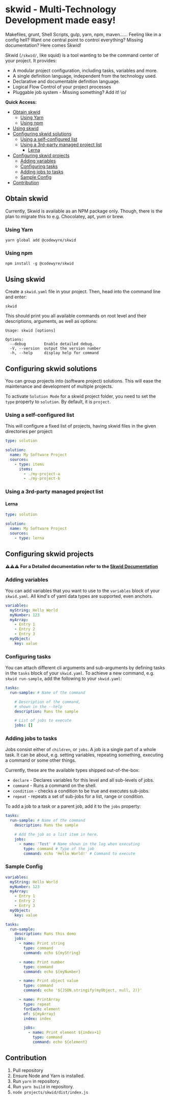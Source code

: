 # skwid - Multi-Technology Development made easy!

Makefiles, grunt, Shell Scripts, gulp, yarn, npm,
maven...... Feeling like in a config hell? Want one central point to control everything? Missing documentation? Here comes Skwid!

Skwid (`/skwɪd/`, like squid) is a tool wanting to be the command center of your project. It provides:

  - A modular project configuration, including tasks, variables and more.
  - A single definition language, independent from the technology used.
  - Declarative and documentable definition language.
  - Logical Flow Control of your project processes
  - Pluggable job system - Missing something? Add it! \o/

**Quick Access:**
- [Obtain skwid](#obtain-skwid)
  - [Using Yarn](#using-yarn)
  - [Using npm](#using-npm)
- [Using skwid](#using-skwid)
- [Configuring skwid solutions](#configuring-skwid-solutions)
  - [Using a self-configured list](#using-a-self-configured-list)
  - [Using a 3rd-party managed project list](#using-a-3rd-party-managed-project-list)
    - [Lerna](#lerna)
- [Configuring skwid projects](#configuring-skwid-projects)
  - [Adding variables](#adding-variables)
  - [Configuring tasks](#configuring-tasks)
  - [Adding jobs to tasks](#adding-jobs-to-tasks)
  - [Sample Config](#sample-config)
- [Contribution](#contribution)


## Obtain skwid

Currently, Skwid is available as an NPM package only. Though, there is the plan to migrate this to e.g. Chocolatey, apt, yum or brew.

### Using Yarn
```
yarn global add @codewyre/skwid
```

### Using npm
```
npm install -g @codewyre/skwid
```

## Using skwid

Create a `skwid.yaml` file in your project. Then, head into the command line and enter:

`skwid`

This should print you all available commands on root level and their descriptions, arguments, as well as options:

```
Usage: skwid [options]

Options:
  --debug        Enable detailed debug.
  -V, --version  output the version number
  -h, --help     display help for command
```

## Configuring skwid solutions

You can group projects into (software project) solutions. This will ease the maintenance and development of multiple projects.

To activate `Solution Mode` for a skwid project folder, you need to set the `type` property to `solution`. By default, it is `project`.

### Using a self-configured list

This will configure a fixed list of projects, having skwid files in the given directories per project:

```yaml
type: solution

solution:
  name: My Software Project
  sources:
    - type: items
      items:
        - ./my-project-a
        - ./my-project-b
```

### Using a 3rd-party managed project list

#### Lerna


```yaml
type: solution

solution:
  name: My Software Project
  sources:
    - type: lerna
```

## Configuring skwid projects

**⚠️⚠️⚠️ For a Detailed documentation refer to the [Skwid Documentation](./docs/README.md)**

### Adding variables

You can add variables that you want to use to the `variables` block of your `skwid.yaml`. All kind's of yaml data types are supported, even anchors.

```yaml
variables:
  myString: Hello World
  myNumber: 123
  myArray:
    - Entry 1
    - Entry 2
    - Entry 3
  myObject:
    key: value
```

### Configuring tasks

You can attach different cli arguments and sub-arguments by defining tasks in the `tasks` block of your `skwid.yaml`. To achieve a new command, e.g. `skwid run-sample`, add the following to your `skwid.yaml`:

```yaml
tasks:
  run-sample: # Name of the command

    # Description of the command,
    # shown in the --help
    description: Runs the sample

    # List of jobs to execute
    jobs: []
```

### Adding jobs to tasks

Jobs consist either of `children`, or `jobs`. A job is a single part of a whole task. It can be about, e.g. setting variables, repeating something, executing a command or some other things.

Currently, these are the available types shipped out-of-the-box:

- `declare` - Declares variables for this level and all sub-levels of jobs.
- `command` - Runs a command on the shell.
- `condition` - checks a condition to be true and executes sub-jobs.
- `repeat` - repeats a set of sub-jobs for a list, range or condition.

To add a job to a task or a parent job, add it to the `jobs` property:

```yaml
tasks:
  run-sample: # Name of the command
    description: Runs the sample

    # Add the job as a list item in here.
    jobs:
      - name: 'Test' # Name shown in the log when executing
        type: command # Type of the job
        command: echo 'Hello World!' # Command to execute
```

### Sample Config

```yaml
variables:
  myString: Hello World
  myNumber: 123
  myArray:
    - Entry 1
    - Entry 2
    - Entry 3
  myObject:
    key: value

tasks:
  run-sample:
    description: Runs this demo
    jobs:
      - name: Print string
        type: command
        command: echo ${myString}

      - name: Print number
        type: command
        command: echo ${myNumber}

      - name: Print object value
        type: command
        command: echo '${JSON.stringify(myObject, null, 2)}'

      - name: PrintArray
        type: repeat
        forEach: element
        of: ${myArray}
        index: index

        jobs:
          - name: Print element ${index+1}
            type: command
            command: echo ${element}
```

## Contribution

1. Pull repository
2. Ensure Node and Yarn is installed.
3. Run `yarn` in repository.
4. Run `yarn build` in repository.
5. `node projects/skwid/dist/index.js`
